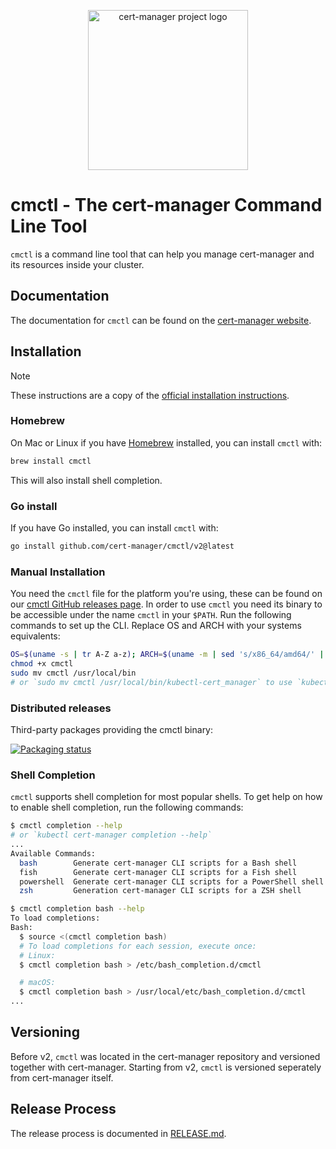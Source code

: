 <p align="center">
  <img src="https://raw.githubusercontent.com/cert-manager/cert-manager/d53c0b9270f8cd90d908460d69502694e1838f5f/logo/logo-small.png" height="256" width="256" alt="cert-manager project logo" />
</p>

# cmctl - The cert-manager Command Line Tool

`cmctl` is a command line tool that can help you manage cert-manager and its resources inside your cluster.

## Documentation

The documentation for `cmctl` can be found on the [cert-manager website](https://cert-manager.io/docs/usage/cmctl/).

## Installation

> [!Note]
> These instructions are a copy of the [official installation instructions](https://cert-manager.io/docs/usage/cmctl/#installation).

### Homebrew

On Mac or Linux if you have [Homebrew](https://brew.sh/) installed, you can install `cmctl` with:

```sh
brew install cmctl
```

This will also install shell completion.

### Go install

If you have Go installed, you can install `cmctl` with:

```sh
go install github.com/cert-manager/cmctl/v2@latest
```

### Manual Installation

You need the `cmctl` file for the platform you're using, these can be found on our [cmctl GitHub releases page](https://github.com/cert-manager/cmctl/releases).
In order to use `cmctl` you need its binary to be accessible under the name `cmctl` in your `$PATH`. Run the following commands to set up the CLI. Replace OS and ARCH with your systems equivalents:

```sh
OS=$(uname -s | tr A-Z a-z); ARCH=$(uname -m | sed 's/x86_64/amd64/' | sed 's/aarch64/arm64/'); curl -fsSL -o cmctl https://github.com/cert-manager/cmctl/releases/latest/download/cmctl_${OS}_${ARCH}
chmod +x cmctl
sudo mv cmctl /usr/local/bin
# or `sudo mv cmctl /usr/local/bin/kubectl-cert_manager` to use `kubectl cert-manager` instead.
```

### Distributed releases

Third-party packages providing the cmctl binary:

[![Packaging status](https://repology.org/badge/vertical-allrepos/cmctl.svg)](https://repology.org/project/cmctl/versions)

### Shell Completion

`cmctl` supports shell completion for most popular shells. To get help on how to enable shell completion, run the following commands:

```sh
$ cmctl completion --help
# or `kubectl cert-manager completion --help`
...
Available Commands:
  bash        Generate cert-manager CLI scripts for a Bash shell
  fish        Generate cert-manager CLI scripts for a Fish shell
  powershell  Generate cert-manager CLI scripts for a PowerShell shell
  zsh         Generation cert-manager CLI scripts for a ZSH shell

$ cmctl completion bash --help
To load completions:
Bash:
  $ source <(cmctl completion bash)
  # To load completions for each session, execute once:
  # Linux:
  $ cmctl completion bash > /etc/bash_completion.d/cmctl

  # macOS:
  $ cmctl completion bash > /usr/local/etc/bash_completion.d/cmctl
...
```

## Versioning

Before v2, `cmctl` was located in the cert-manager repository and versioned together with cert-manager.
Starting from v2, `cmctl` is versioned seperately from cert-manager itself.

## Release Process

The release process is documented in [RELEASE.md](RELEASE.md).
